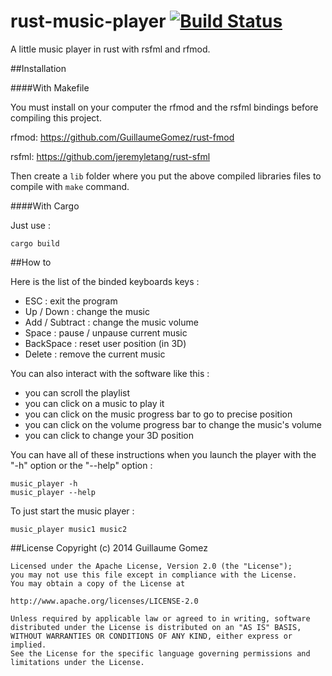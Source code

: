 rust-music-player [![Build Status](https://api.travis-ci.org/GuillaumeGomez/rust-music-player.png?branch=master)](https://travis-ci.org/GuillaumeGomez/rust-music-player)
=================

A little music player in rust with rsfml and rfmod.


##Installation

####With Makefile

You must install on your computer the rfmod and the rsfml bindings before compiling this project.

rfmod: https://github.com/GuillaumeGomez/rust-fmod

rsfml: https://github.com/jeremyletang/rust-sfml

Then create a `lib` folder where you put the above compiled libraries files to compile with `make` command.

####With Cargo

Just use :

```Shell
cargo build
```

##How to

Here is the list of the binded keyboards keys :
 * ESC : exit the program
 * Up / Down : change the music
 * Add / Subtract : change the music volume
 * Space : pause / unpause current music
 * BackSpace : reset user position (in 3D)
 * Delete : remove the current music

You can also interact with the software like this :
 * you can scroll the playlist
 * you can click on a music to play it
 * you can click on the music progress bar to go to precise position
 * you can click on the volume progress bar to change the music's volume
 * you can click to change your 3D position

 You can have all of these instructions when you launch the player with the "-h" option or the "--help" option :

 ```Shell
 music_player -h
 music_player --help
 ```

 To just start the music player :

 ```Shell
 music_player music1 music2
 ```


##License
	Copyright (c) 2014 Guillaume Gomez

	Licensed under the Apache License, Version 2.0 (the "License");
	you may not use this file except in compliance with the License.
	You may obtain a copy of the License at

	http://www.apache.org/licenses/LICENSE-2.0

	Unless required by applicable law or agreed to in writing, software
	distributed under the License is distributed on an "AS IS" BASIS,
	WITHOUT WARRANTIES OR CONDITIONS OF ANY KIND, either express or implied.
	See the License for the specific language governing permissions and
	limitations under the License.
